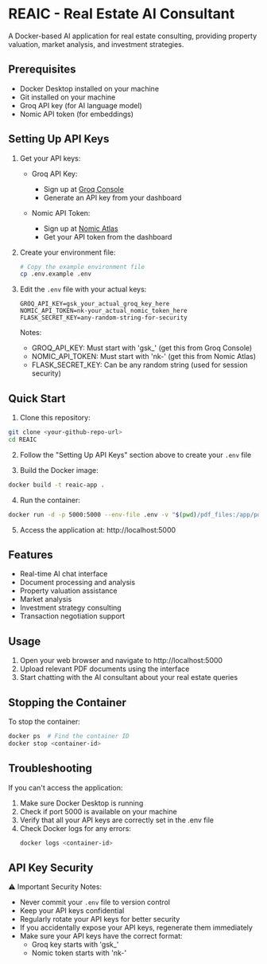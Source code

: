 # REAIC - Real Estate AI Consultant

A Docker-based AI application for real estate consulting, providing property valuation, market analysis, and investment strategies.

## Prerequisites

- Docker Desktop installed on your machine
- Git installed on your machine
- Groq API key (for AI language model)
- Nomic API token (for embeddings)

## Setting Up API Keys

1. Get your API keys:
   - Groq API Key:
     - Sign up at [Groq Console](https://console.groq.com)
     - Generate an API key from your dashboard
   
   - Nomic API Token:
     - Sign up at [Nomic Atlas](https://atlas.nomic.ai)
     - Get your API token from the dashboard

2. Create your environment file:
   ```bash
   # Copy the example environment file
   cp .env.example .env
   ```

3. Edit the `.env` file with your actual keys:
   ```
   GROQ_API_KEY=gsk_your_actual_groq_key_here
   NOMIC_API_TOKEN=nk-your_actual_nomic_token_here
   FLASK_SECRET_KEY=any-random-string-for-security
   ```

   Notes:
   - GROQ_API_KEY: Must start with 'gsk_' (get this from Groq Console)
   - NOMIC_API_TOKEN: Must start with 'nk-' (get this from Nomic Atlas)
   - FLASK_SECRET_KEY: Can be any random string (used for session security)

## Quick Start

1. Clone this repository:
```bash
git clone <your-github-repo-url>
cd REAIC
```

2. Follow the "Setting Up API Keys" section above to create your `.env` file

3. Build the Docker image:
```bash
docker build -t reaic-app .
```

4. Run the container:
```bash
docker run -d -p 5000:5000 --env-file .env -v "$(pwd)/pdf_files:/app/pdf_files" -v "$(pwd)/vector_db:/app/vector_db" -v "$(pwd)/chat_history:/app/chat_history" reaic-app
```

5. Access the application at: http://localhost:5000

## Features

- Real-time AI chat interface
- Document processing and analysis
- Property valuation assistance
- Market analysis
- Investment strategy consulting
- Transaction negotiation support

## Usage

1. Open your web browser and navigate to http://localhost:5000
2. Upload relevant PDF documents using the interface
3. Start chatting with the AI consultant about your real estate queries

## Stopping the Container

To stop the container:
```bash
docker ps  # Find the container ID
docker stop <container-id>
```

## Troubleshooting

If you can't access the application:
1. Make sure Docker Desktop is running
2. Check if port 5000 is available on your machine
3. Verify that all your API keys are correctly set in the .env file
4. Check Docker logs for any errors:
   ```bash
   docker logs <container-id>
   ```

## API Key Security

⚠️ Important Security Notes:
- Never commit your `.env` file to version control
- Keep your API keys confidential
- Regularly rotate your API keys for better security
- If you accidentally expose your API keys, regenerate them immediately
- Make sure your API keys have the correct format:
  - Groq key starts with 'gsk_'
  - Nomic token starts with 'nk-'
